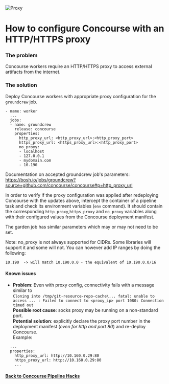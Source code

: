 ![Proxy](https://github.com/lsilvapvt/misc-support-files/raw/master/docs/images/http-proxy.png)

# How to configure Concourse with an HTTP/HTTPS proxy

### The problem

Concourse workers require an HTTP/HTTPS proxy to access external artifacts from the internet.


### The solution

Deploy Concourse workers with appropriate proxy configuration for the `groundcrew` job.

```
- name: worker
  ...
  jobs:
  - name: groundcrew
    release: concourse
    properties:
      http_proxy_url: <http_proxy_url>:<http_proxy_port>
      https_proxy_url: <https_proxy_url>:<http_proxy_port>
      no_proxy:
      - localhost
      - 127.0.0.1
      - mydomain.com
      - 10.190
```

Documentation on accepted groundcrew job's parameters:
https://bosh.io/jobs/groundcrew?source=github.com/concourse/concourse#p=http_proxy_url

In order to verify if the proxy configuration was applied after redeploying Concourse with the updates above, intercept the container of a pipeline task and check its environment variables (`env` command). It should contain the corresponding `http_proxy`,`https_proxy` and `no_proxy` variables along with their configured values from the Concourse deployment manifest.

The garden job has similar parameters which may or may not need to be set.

Note: no_proxy is not always supported for CIDRs. Some libraries will support it and
some will not. You can however add IP ranges by doing the following:

```
10.190  -> will match 10.190.0.0 - the equivalent of 10.190.0.0/16
```



#### Known issues

- **Problem**: Even with proxy config, connectivity fails with a message similar to  
  `Cloning into /tmp/git-resource-repo-cache\...
fatal: unable to access ... : Failed to connect to <proxy_ip> port 1080: Connection timed out`  
  **Possible root cause**: socks proxy may be running on a non-standard port.  
  **Potential solution**: explicitly declare the proxy port number in the deployment manifest (*even for http and port 80*) and re-deploy Concourse.  
  Example:  
```
  ...
  properties:
    http_proxy_url: http://10.160.0.29:80
    https_proxy_url: http://10.160.0.29:80
    ...
```

#### [Back to Concourse Pipeline Hacks](..)

